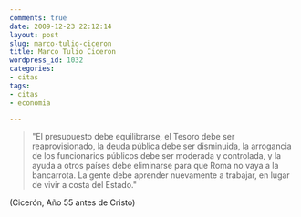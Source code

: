 ```yaml
---
comments: true
date: 2009-12-23 22:12:14
layout: post
slug: marco-tulio-ciceron
title: Marco Tulio Ciceron
wordpress_id: 1032
categories:
- citas
tags:
- citas
- economia

---
```


>"El presupuesto debe equilibrarse, el Tesoro debe ser reaprovisionado, la deuda pública debe ser disminuida, la arrogancia de los funcionarios públicos debe ser moderada y controlada, y la ayuda a otros países debe eliminarse para que Roma no vaya a la bancarrota. 
La gente debe aprender nuevamente a trabajar, en lugar de vivir a costa del Estado."

(Cicerón, Año 55 antes de Cristo)


  


